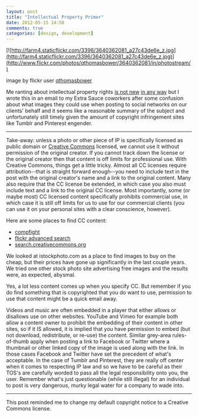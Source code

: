 ```yaml
---
layout: post
title: "Intellectual Property Primer"
date: 2012-05-15 14:50
comments: true
categories: [design, development]
---
```


[![http://farm4.staticflickr.com/3396/3640362081_a27c43de6e_z.jpg](http://farm4.staticflickr.com/3396/3640362081_a27c43de6e_z.jpg)](http://www.flickr.com/photos/qthomasbower/3640362081/in/photostream/)

image by flickr user [qthomasbower](http://www.flickr.com/photos/qthomasbower/)

Me ranting about intellectual property rights [is not new]({{site.baseurl}}/2009/12/30/2009-fives-part-2-fails/ "see number 1") [in any way](http://danielsjourney.com/2006/12/20/this-guy-is-a-total-wanker/) but I wrote this in an email to my Extra Sauce coworkers after some confusion about what images they could use when posting to social networks on our clients' behalf and it seems like a reasonable summary of the subject and unfortunately still timely given the amount of copyright infringement sites like Tumblr and Pinterest engender.

---

Take-away: unless a photo or other piece of IP is specifically
licensed as public domain or [Creative Commons](http://creativecommons.org) licensed, we cannot use
it without permission of the original creator. If you cannot track
down the license or the original creator then that content is off
limits for professional use. With Creative Commons, things get a
little tricky. Almost all CC licenses require attribution--that is
straight forward enough--you need to include text in the post with the
original creator's name and a link to the original content. Many also
require that the CC license be extended, in which case you also must
include text and a link to the original CC license. Most importantly,
some (or maybe most) CC licensed content specifically prohibits
commercial use, in which case it is still off limits for us to use for
our commercial clients (you can use it on your personal sites with a
clear conscience, however).

Here are some places to find CC content:

* [compfight](http://compfight.com/)
* [flickr advanced search](http://www.flickr.com/search/advanced)
* [search.creativecommons.org](http://search.creativecommons.org/)

We looked at istockphoto.com as a place to find images to
buy on the cheap, but their prices have gone up significantly in the
last couple years. We tried one other stock photo site advertising
free images and the results were, as expected, abysmal.

Yes, a lot less content comes up when you specify CC. But remember if
you do find something that is copyrighted that you do want to use,
permission to use that content might be a quick email away.

Videos and music are often embedded in a player that either allows or
disallows use on other websites. YouTube and Vimeo for example both
allow a content owner to prohibit the embedding of their content in
other sites, so if it IS allowed, it is implied that you have
permission to embed (but not download, redistribute, or re-use) the
content. Similar grey-area rules-of-thumb apply when posting a link to
Facebook or Twitter where a thumbnail or other linked copy of the
image is used along with the link. In those cases Facebook and Twitter
have set the precedent of what's acceptable. In the case of Tumblr and
Pinterest, they are really off center when it comes to respecting IP
law and so we have to be careful as their TOS's are carefully worded
to pass all the legal responsibility onto you, the user. Remember
what's just questionable (while still illegal) for an individual to
post is very dangerous, murky legal water for a company to wade into.

---

This post reminded me to change my default copyright notice to a Creative Commons license.